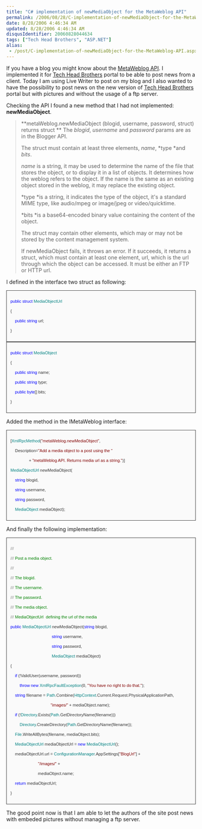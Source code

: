 ```yaml
---
title: "C# implementation of newMediaObject for the MetaWeblog API"
permalink: /2006/08/28/C-implementation-of-newMediaObject-for-the-MetaWeblog-API/
date: 8/28/2006 4:46:34 AM
updated: 8/28/2006 4:46:34 AM
disqusIdentifier: 20060828044634
tags: ["Tech Head Brothers", "ASP.NET"]
alias:
 - /post/C-implementation-of-newMediaObject-for-the-MetaWeblog-API.aspx/index.html
---
```

If you have a blog you might know about the [MetaWeblog API](http://www.xmlrpc.com/metaWeblogApi). I implemented it for [Tech Head Brothers](http://www.techheadbrothers.com/) portal to be able to post news from a client. Today I am using Live Writer to post on my blog and I also wanted to have the possibility to post news on the new version of [Tech Head Brothers](http://www.techheadbrothers.com/) portal but with pictures and without the usage of a ftp server.

Checking the API I found a new method that I had not implemented: **newMediaObject**.
<!-- more -->

> **metaWeblog.newMediaObject (blogid, username, password, struct) returns struct
> **
> The *blogid*, *username* and *password* params are as in the Blogger API.
> 
> The struct must contain at least three elements, *name*, *type *and *bits*.
> 
> *name* is a string, it may be used to determine the name of the file that stores the object, or to display it in a list of objects. It determines how the weblog refers to the object. If the name is the same as an existing object stored in the weblog, it may replace the existing object.
> 
> *type *is a string, it indicates the type of the object, it's a standard MIME type, like audio/mpeg or image/jpeg or video/quicktime.
> 
> *bits *is a base64-encoded binary value containing the content of the object.
> 
> The struct may contain other elements, which may or may not be stored by the content management system.
> 
> If newMediaObject fails, it throws an error. If it succeeds, it returns a struct, which must contain at least one element, url, which is the url through which the object can be accessed. It must be either an FTP or HTTP url.

I defined in the interface two struct as following:
 <div style="border-right: 1px solid; padding-right: 10px; border-top: 1px solid; padding-left: 10px; font-size: 11px; background: #fafafa; padding-bottom: 10px; border-left: 1px solid; color: #333333; line-height: 15px; padding-top: 10px; border-bottom: 1px solid; font-family: verdana, helvetica, arial, sans-serif">

<span style="color: blue">public</span> <span style="color: blue">struct</span> <span style="color: teal">MediaObjectUrl</span>

{

    <span style="color: blue">public</span> <span style="color: blue">string</span> url;

}
</div>  

<div style="border-right: 1px solid; padding-right: 10px; border-top: 1px solid; padding-left: 10px; font-size: 11px; background: #fafafa; padding-bottom: 10px; border-left: 1px solid; color: #333333; line-height: 15px; padding-top: 10px; border-bottom: 1px solid; font-family: verdana, helvetica, arial, sans-serif">

<span style="color: blue">public</span> <span style="color: blue">struct</span> <span style="color: teal">MediaObject</span>

{

    <span style="color: blue">public</span> <span style="color: blue">string</span> name;

    <span style="color: blue">public</span> <span style="color: blue">string</span> type;

    <span style="color: blue">public</span> <span style="color: blue">byte</span>[] bits;

}
</div>


Added the method in the IMetaWeblog interface:

<div style="border-right: 1px solid; padding-right: 10px; border-top: 1px solid; padding-left: 10px; font-size: 11px; background: #fafafa; padding-bottom: 10px; border-left: 1px solid; color: #333333; line-height: 15px; padding-top: 10px; border-bottom: 1px solid; font-family: verdana, helvetica, arial, sans-serif">

[<span style="color: teal">XmlRpcMethod</span>(<span style="color: maroon">"metaWeblog.newMediaObject"</span>,

    Description=<span style="color: maroon">"Add a media object to a post using the "</span>

                + <span style="color: maroon">"metaWeblog API. Returns media url as a string."</span>)]

<span style="color: teal">MediaObjectUrl</span> newMediaObject(

    <span style="color: blue">string</span> blogid,

    <span style="color: blue">string</span> username,

    <span style="color: blue">string</span> password,

    <span style="color: teal">MediaObject</span> mediaObject);
</div>


And finally the following implementation:

<div style="border-right: 1px solid; padding-right: 10px; border-top: 1px solid; padding-left: 10px; font-size: 11px; background: #fafafa; padding-bottom: 10px; border-left: 1px solid; color: #333333; line-height: 15px; padding-top: 10px; border-bottom: 1px solid; font-family: verdana, helvetica, arial, sans-serif">

<span style="color: gray">///</span><span style="color: green"> </span><span style="color: gray"><summary></span>

<span style="color: gray">///</span><span style="color: green"> Post a media object.</span>

<span style="color: gray">///</span><span style="color: green"> </span><span style="color: gray"></summary></span>

<span style="color: gray">///</span><span style="color: green"> </span><span style="color: gray"><param name="blogid"></span><span style="color: green">The blogid.</span><span style="color: gray"></param></span>

<span style="color: gray">///</span><span style="color: green"> </span><span style="color: gray"><param name="username"></span><span style="color: green">The username.</span><span style="color: gray"></param></span>

<span style="color: gray">///</span><span style="color: green"> </span><span style="color: gray"><param name="password"></span><span style="color: green">The password.</span><span style="color: gray"></param></span>

<span style="color: gray">///</span><span style="color: green"> </span><span style="color: gray"><param name="mediaObject"></span><span style="color: green">The media object.</span><span style="color: gray"></param></span>

<span style="color: gray">///</span><span style="color: green"> </span><span style="color: gray"><returns></span><span style="color: green">MediaObjectUrl  defining the url of the media</span><span style="color: gray"></returns></span>

<span style="color: blue">public</span> <span style="color: teal">MediaObjectUrl</span> newMediaObject(<span style="color: blue">string</span> blogid, 

                                     <span style="color: blue">string</span> username, 

                                     <span style="color: blue">string</span> password, 

                                     <span style="color: teal">MediaObject</span> mediaObject)

{

    <span style="color: blue">if</span> (!ValidUser(username, password))

        <span style="color: blue">throw</span> <span style="color: blue">new</span> <span style="color: teal">XmlRpcFaultException</span>(0, <span style="color: maroon">"You have no right to do that."</span>);

    <span style="color: blue">string</span> filename = <span style="color: teal">Path</span>.Combine(<span style="color: teal">HttpContext</span>.Current.Request.PhysicalApplicationPath, 

                                   <span style="color: maroon">"images/"</span> + mediaObject.name);

    <span style="color: blue">if</span> (!<span style="color: teal">Directory</span>.Exists(<span style="color: teal">Path</span>.GetDirectoryName(filename)))

        <span style="color: teal">Directory</span>.CreateDirectory(<span style="color: teal">Path</span>.GetDirectoryName(filename));

    <span style="color: teal">File</span>.WriteAllBytes(filename, mediaObject.bits);

    <span style="color: teal">MediaObjectUrl</span> mediaObjectUrl = <span style="color: blue">new</span> <span style="color: teal">MediaObjectUrl</span>();

    mediaObjectUrl.url = <span style="color: teal">ConfigurationManager</span>.AppSettings[<span style="color: maroon">"BlogUrl"</span>] + 

                         <span style="color: maroon">"/images/"</span> + 

                         mediaObject.name;

    <span style="color: blue">return</span> mediaObjectUrl;

}
</div>


The good point now is that I am able to let the authors of the site post news with embeded pictures without managing a ftp server. 
